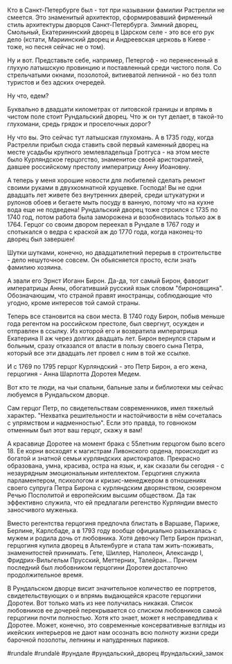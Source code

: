 Кто в Санкт-Петербурге был - тот при назывании фамилии Растрелли не смеется. Это знаменитый архитектор, сформировавший фирменный стиль архитектуры дворцов Санкт-Петербурга. Зимний дворец, Смольный, Екатерининский дворец в Царском селе - это все его рук дело (кстати, Мариинский дворец и Андреевская церковь в Киеве - тоже, но песня сейчас не о том).

Ну и вот. Представьте себе, например, Петергоф - но перенесенный в глухую латышскую провинцию и поставленный среди чистого поля. Со стрельчатыми окнами, позолотой, витиеватой лепниной - но без толп туристов и без адских очередей.

Ну что, едем?

Буквально в двадцати километрах от литовской границы и впрямь в чистом поле стоит Рундальский дворец. Что ж он тут делает, в такой-то глухомани, средь грядок и проселочных дорог?

Ну что вы. Это сейчас тут латышская глухомань. А в 1735 году, когда Растрелли прибыл сюда ставить свой первый каменный дворец на месте усадьбы крупного землевладельца Гротгуса - на этом месте было Курляндское герцогство, знаменитое своей аристократией, давшее российскому престолу императрицу Анну Иоановну. 

А теперь у меня хорошие новости для любителей сделать ремонт своими руками в двухкомнатной хрущевке. Господа! Вы не одни двадцать лет живете без внутренних дверей, среди штукатурки и рулонов обоев и бегаете мыть посуду в ванную, потому что на кухне вода еще не подведена! Рундальский дворец тоже строился с 1735 по 1740 год, потом работа была заморожена и возобновилась только аж в 1764. Герцог со своим двором переехал в Рундале в 1767 году и спотыкался о ведра с краской аж до 1770 года, когда наконец-то дворец был завершен!

Шутки шутками, конечно, но двадцатилетний перерыв в строительстве - дело нешуточное совсем. Он обьясняется просто, если знать фамилию хозяина. 

А звали его Эрнст Иоганн Бирон. Да-да, тот самый Бирон, фаворит императрицы Анны, обогативший русский язык словом "бироновщина". Обозначающим, что страной правят иностранцы, соблюдающие что угодно, кроме интересов той самой страны.

Теперь все становится на свои места. В 1740 году Бирон, побыв меньше года регентом на российском престоле, был свергнут, осужден и отправлен в ссылку. Из которой его и возвратила императрица Екатерина II аж через долгих двадцать лет. Бирон вернулся старым и больным, сразу отказался от власти в пользу своего сына Петра, который все эти двадцать лет провел с ним в той же ссылке. 

И с 1769 по 1795 герцог Курляндский - это Петр Бирон, а его жена, герцогиня - Анна Шарлотта Доротея Медем.

Вот кто те люди, на чьи спальни, бальные залы и библиотеки мы сейчас любуемся в Рундальском дворце.

Сам герцог Петр, по свидетельствам современников, имел тяжелый характер. "Нехватка решительности и настойчивости в нём сочеталась с упрямством и надменностью". Если это правда, то говнюком отменным был этот ваш герцог, скажу я вам!

А красавице Доротее на момент брака с 55летним герцогом было всего 18. Ее корни восходят к магистрам Ливонского ордена, происходит из богатой и знатной семьи курляндских аристократов. Прекрасно образована, умна, красива, остра на язык, и, как сказали бы сегодня - с незаурядным эмоциональным интеллектом. Герцогиня служила  парламентером, психологом и кризис-менеджером в отношениях своего супруга Петра Бирона с курляндским дворянством, сюзереном Речью Посполитой и европейским высшим обществом. Да так эффективно служила, что ей предлагали регенство Курляндии вместо заносчивого муженька.

Вместо регентства герцогиня предпочла блистать в Варшаве, Париже, Берлине, Карлсбаде, а в 1793 году вообще официально разьехалась с мужем и родила дочь от любовника. Хотя девочку Петр Бирон признал, герцогиня купила дворец в Альтенбурге и стала там жить-поживать, знаменитостей принимать. Гете, Шиллер, Наполеон, Александр I, Фридрих-Вильгельм Прусский, Меттерних, Талейран... Причем последний был любовником герцогини Доротеи достаточно продолжительное время.

В Рундальском дворце висит значительное количество ее портретов, свидетельствующих о и впрямь выдающейся красоте герцогини Доротеи. Вот только мать из нее получилась никакая. Список любовников ее дочерей перекрывается со списком любовников самой герцогини почти полностью. Хотя кто знает, может я несправедлива к Доротее. Может, конечно, это современные консервативные взгляды из икейских интерьеров не дают нам осознать всю полноту жизни среди барочной позолоты, лепнины и напудренных париков.

#rundale #rundalė #рундале #рундальский_дворец #рундальский_замок

